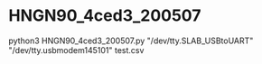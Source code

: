 # HNGN90_4ced3_200507
 python3 HNGN90_4ced3_200507.py "/dev/tty.SLAB_USBtoUART" "/dev/tty.usbmodem145101" test.csv

